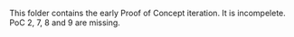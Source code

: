 This folder contains the early Proof of Concept iteration. It is incompelete. PoC 2, 7, 8 and 9 are missing.

